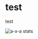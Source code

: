 # test
test

<img
  align="center"
  src="https://github-readme-stats.vercel.app/api/top-langs?username=a-x-a&show_icons=true&theme=dark&locale=en&layout=compact"
  alt="a-x-a stats"
/>
